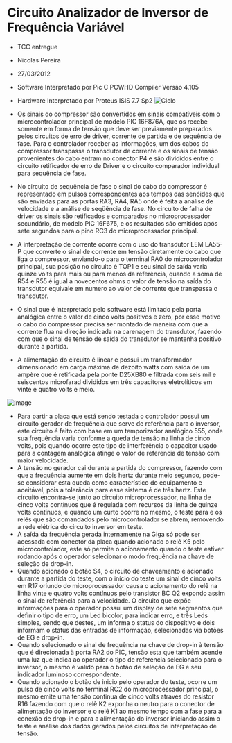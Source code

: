 # Circuito Analizador de Inversor de Frequência Variável
- TCC entregue
- Nicolas Pereira
- 27/03/2012
- Software Interpretado por Pic C PCWHD Compiler Versão 4.105
- Hardware Interpretado por Proteus ISIS 7.7 Sp2
![Ciclo](https://i.ibb.co/YRXNbnf/ciclo.jpg)

- Os sinais do compressor são convertidos em sinais compatíveis com o microcontrolador principal de modelo PIC 16F876A, que os recebe somente em forma de tensão que deve ser previamente preparados pelos circuitos de erro de driver, corrente de partida e de sequência de fase. Para o controlador receber as informações, um dos cabos do compressor transpassa o transdutor de corrente e os sinais de tensão provenientes do cabo entram no conector P4 e são divididos entre o circuito retificador de erro de Driver e o circuito comparador individual para sequência de fase.
- No circuito de sequência de fase o sinal do cabo do compressor é representado em pulsos correspondentes aos tempos das senóides que são enviadas para as portas RA3, RA4, RA5 onde é feita a análise de velocidade e a análise de seqüência de fase. No circuito de falha de driver os sinais são retificados e comparados no microprocessador secundário, de modelo PIC 16F675, e os resultados são emitidos após sete segundos para o pino RC3 do microprocessador principal.
-	A interpretação de corrente ocorre com o uso do transdutor LEM LA55-P que converte o sinal de corrente em tensão diretamente do cabo que liga o compressor, enviando-o para o terminal RA0 do microcontrolador principal, sua posição no circuito é TOP1 e seu sinal de saída varia quinze volts para mais ou para menos da referência, quando a soma de R54 e R55 é igual a novecentos ohms o valor de tensão na saída do transdutor equivale em numero ao valor de corrente que transpassa o transdutor.
-	O sinal que é interpretado pelo software está limitado pela porta analógica entre o valor de cinco volts positivos e zero, por esse motivo o cabo do compressor precisa ser montado de maneira com que a corrente flua na direção indicada na carenagem do transdutor, fazendo com que o sinal de tensão de saída do transdutor se mantenha positivo durante a partida.
-	A alimentação do circuito é linear e possui um transformador dimensionado em carga máxima de dezoito watts com saída de um ampère que é retificada pela ponte D25XB80 e filtrada com seis mil e seiscentos microfarad divididos em três capacitores eletrolíticos em vinte e quatro volts e meio.

![image](https://github.com/hqnicolas/8-bit-MCU/assets/41456803/70e79369-25bd-4d0f-8c65-f6ebe6b7e451)
  
-	Para partir a placa que está sendo testada o controlador possui um circuito gerador de frequência que serve de referência para o inversor, este circuito é feito com base em um temporizador analógico 555, onde sua frequência varia conforme a queda de tensão na linha de cinco volts, pois quando ocorre este tipo de interferência o capacitor usado para a contagem analógica atinge o valor de referencia de tensão com maior velocidade.
-	A tensão no gerador cai durante a partida do compressor, fazendo com que a frequência aumente em dois hertz durante meio segundo, pode-se considerar esta queda como característico do equipamento e aceitável, pois a tolerância para esse sistema é de três hertz. Este circuito encontra-se junto ao circuito microprocessador, na linha de cinco volts contínuos que é regulada com recursos da linha de quinze volts contínuos, e quando um curto ocorre no mesmo, o teste para e os relês que são comandados pelo microcontrolador se abrem, removendo a rede elétrica do circuito inversor em teste.
-	A saída da frequência gerada internamente na Giga só pode ser acessada com conector da placa quando acionado o relê K5 pelo microcontrolador, este só permite o acionamento quando o teste estiver rodando após o operador selecionar o modo frequência na chave de seleção de drop-in.
-	Quando acionado o botão S4, o circuito de chaveamento é acionado durante a partida do teste, com o início do teste um sinal de cinco volts em R17 oriundo do microprocessador causa o acionamento do relê na linha vinte e quatro volts contínuos pelo transistor BC Q2 expondo assim o sinal de referência para a velocidade.
O circuito que expõe informações para o operador possui um display de sete segmentos que definir o tipo de erro, um Led bicolor, para indicar erro, e três Leds simples, sendo que destes, um informa o status do dispositivo e dois informam o status das entradas de informação, selecionadas via botões de EG e drop-in.
-	Quando selecionado o sinal de frequência na chave de drop-in à tensão que é direcionada à porta RA2 do PIC, tensão esta que também acende uma luz que indica ao operador o tipo de referencia selecionado para o inversor, o mesmo é valido para o botão de seleção de EG e seu indicador luminoso correspondente.
-	Quando acionado o botão de inicio pelo operador do teste, ocorre um pulso de cinco volts no terminal RC2 do microprocessador principal, o mesmo emite uma tensão continua de cinco volts através do resistor R16 fazendo com que o relê K2 exponha o neutro para o conector de alimentação do inversor e o relê K1 ao mesmo tempo com a fase para a conexão de drop-in e para a alimentação do inversor iniciando assim o teste e análise dos dados gerados pelos circuitos de interpretação de tensão.
